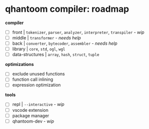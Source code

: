 # qhantoom compiler: roadmap

**compiler**

* [ ] front           | `tokenizer`, `parser`, `analyzer`, `interpreter`, `transpiler` - *wip*
* [ ] middle          | `transformer` - *needs help*
* [ ] back            | `converter`, `bytecoder`, `assembler` - *needs help*
* [ ] library         | `core`, `std`, `ogl`, `wgl` 
* [ ] data-structures | `array`, `hash`, `struct`, `tuple`

**optimizations**

* [ ] exclude unused functions
* [ ] function call inlining
* [ ] expression optimization

**tools**

* [ ] repl | `--interactive` - *wip*
* [ ] vscode extension
* [ ] package manager
* [ ] qhantoom-dev - *wip*
